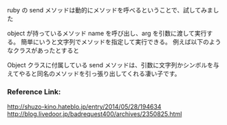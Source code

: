 ruby の send メソッドは動的にメソッドを呼べるということで、試してみました

object が持っているメソッド name を呼び出し、arg を引数に渡して実行する。
簡単にいうと文字列でメソッドを指定して実行できる。
例えば以下のようなクラスがあったとすると

Object クラスに付属している send メソッドは、引数に文字列かシンボルを与えてやると同名のメソッドを引っ張り出してくれる凄い子です。

### Reference Link:

http://shuzo-kino.hateblo.jp/entry/2014/05/28/194634
http://blog.livedoor.jp/badrequest400/archives/2350825.html
